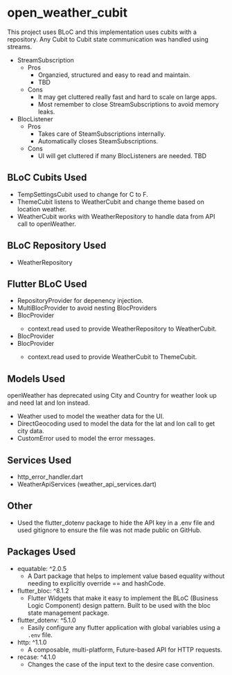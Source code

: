 # open_weather_cubit

This project uses BLoC and this implementation uses cubits with a repository.
Any Cubit to Cubit state communication was handled using streams.

- StreamSubscription
    - Pros
        - Organzied, structured and easy to read and maintain.
        - TBD
    - Cons
        - It may get cluttered really fast and hard to scale on large apps.
        - Most remember to close StreamSubscriptions to avoid memory leaks. 
- BlocListener
    - Pros
        - Takes care of SteamSubscriptions internally.
        - Automatically closes SteamSubscriptions.
    - Cons
        - UI will get cluttered if many BlocListeners are needed.
        TBD

## BLoC Cubits Used
- TempSettingsCubit used to change for C to F.
- ThemeCubit listens to WeatherCubit and change theme based on location weather.
- WeatherCubit works with WeatherRepository to handle data from API call to openWeather.

## BLoC Repository Used
- WeatherRepository

##  Flutter BLoC Used
- RepositoryProvider for depenency injection.
- MultiBlocProvider to avoid nesting BlocProviders
- BlocProvider<WeatherCubit>
    - context.read<WeatherRepository> used to provide WeatherRepository to WeatherCubit.
- BlocProvider<TempSettingsCubit>
- BlocProvider<ThemeCubit>
    - context.read<WeatherCubit> used to provide WeatherCubit to ThemeCubit.

## Models Used
openWeather has deprecated using City and Country for weather look up and need lat and lon instead.
- Weather used to model the weather data for the UI.
- DirectGeocoding used to model the data for the lat and lon call to get city data.
- CustomError used to model the error messages.

## Services Used
- http_error_handler.dart
- WeatherApiServices (weather_api_services.dart)

## Other
- Used the flutter_dotenv package to hide the API key in a .env file and used gitignore to ensure the file was not made public on GitHub.

## Packages Used
- equatable: ^2.0.5
    - A Dart package that helps to implement value based equality without needing to explicitly override == and hashCode.
- flutter_bloc: ^8.1.2
    - Flutter Widgets that make it easy to implement the BLoC (Business Logic Component) design pattern. Built to be used with the bloc state management package.
- flutter_dotenv: ^5.1.0
    - Easily configure any flutter application with global variables using a `.env` file.
- http: ^1.1.0
    - A composable, multi-platform, Future-based API for HTTP requests.
- recase: ^4.1.0
    - Changes the case of the input text to the desire case convention.